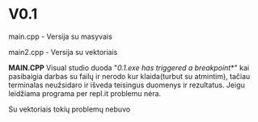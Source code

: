# V0.1

<p> main.cpp - Versija su masyvais </p>
<p> main2.cpp - Versija su vektoriais </p>

<p> <strong>MAIN.CPP</strong> Visual studio duoda "<em>0.1.exe has triggered a breakpoint</em>*" kai pasibaigia darbas su failų ir nerodo kur klaida(turbut su atmintim), tačiau terminalas neužsidaro ir išveda teisingus duomenys ir rezultatus. Jeigu leidžiama programa per repl.it problemu nėra. </p>
<p> Su vektoriais tokių problemų nebuvo </p>
